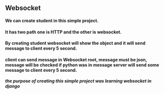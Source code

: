 ## Websocket
#### We can create student in this simple project.<br/>
#### It has two path one is <strong>HTTP</strong> and the other is <strong>websocket</strong>.<br/>
#### By creating student websocket will show the object and it will send message to client every 5 second.<br/>
#### client can send message in Websocket root, message must be json, message will be checked if python was in message server will send some message to client every 5 second.<br/>


***the purpose of creating this simple project was learning websocket in django***